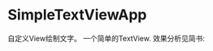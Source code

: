# SimpleTextViewApp
自定义View绘制文字。
一个简单的TextView.
效果分析见简书: [](https://www.jianshu.com/p/a0abf8410d23)
